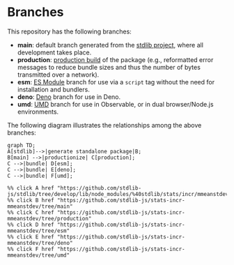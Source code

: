 <!--

@license Apache-2.0

Copyright (c) 2022 The Stdlib Authors.

Licensed under the Apache License, Version 2.0 (the "License");
you may not use this file except in compliance with the License.
You may obtain a copy of the License at

    http://www.apache.org/licenses/LICENSE-2.0

Unless required by applicable law or agreed to in writing, software
distributed under the License is distributed on an "AS IS" BASIS,
WITHOUT WARRANTIES OR CONDITIONS OF ANY KIND, either express or implied.
See the License for the specific language governing permissions and
limitations under the License.

-->

# Branches

This repository has the following branches:

-   **main**: default branch generated from the [stdlib project][stdlib-url], where all development takes place.
-   **production**: [production build][production-url] of the package (e.g., reformatted error messages to reduce bundle sizes and thus the number of bytes transmitted over a network).
-   **esm**: [ES Module][esm-url] branch for use via a `script` tag without the need for installation and bundlers.
-   **deno**: [Deno][deno-url] branch for use in Deno.
-   **umd**: [UMD][umd-url] branch for use in Observable, or in dual browser/Node.js environments.

The following diagram illustrates the relationships among the above branches:

```mermaid
graph TD;
A[stdlib]-->|generate standalone package|B;
B[main] -->|productionize| C[production];
C -->|bundle| D[esm];
C -->|bundle| E[deno];
C -->|bundle| F[umd];

%% click A href "https://github.com/stdlib-js/stdlib/tree/develop/lib/node_modules/%40stdlib/stats/incr/mmeanstdev"
%% click B href "https://github.com/stdlib-js/stats-incr-mmeanstdev/tree/main"
%% click C href "https://github.com/stdlib-js/stats-incr-mmeanstdev/tree/production"
%% click D href "https://github.com/stdlib-js/stats-incr-mmeanstdev/tree/esm"
%% click E href "https://github.com/stdlib-js/stats-incr-mmeanstdev/tree/deno"
%% click F href "https://github.com/stdlib-js/stats-incr-mmeanstdev/tree/umd"
```

[stdlib-url]: https://github.com/stdlib-js/stdlib/tree/develop/lib/node_modules/%40stdlib/stats/incr/mmeanstdev
[production-url]: https://github.com/stdlib-js/stats-incr-mmeanstdev/tree/production
[deno-url]: https://github.com/stdlib-js/stats-incr-mmeanstdev/tree/deno
[umd-url]: https://github.com/stdlib-js/stats-incr-mmeanstdev/tree/umd
[esm-url]: https://github.com/stdlib-js/stats-incr-mmeanstdev/tree/esm